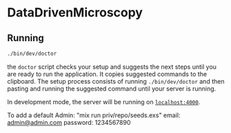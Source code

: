 # DataDrivenMicroscopy

## Running

```bash
./bin/dev/doctor
```

the `doctor` script checks your setup and suggests the next steps until you are
ready to run the application. It copies suggested commands to the clipboard.
The setup process consists of running `./bin/dev/doctor` and then pasting and
running the suggested command until your server is running.

In development mode, the server will be running on [`localhost:4000`](http://localhost:4000).


To add a default Admin: "mix run priv/repo/seeds.exs" 
email: admin@admin.com
password: 1234567890


